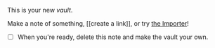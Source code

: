 This is your new *vault*.

Make a note of something, [[create a link]], or try [the Importer](https://help.obsidian.md/Plugins/Importer)!

- [ ] When you're ready, delete this note and make the vault your own.